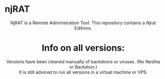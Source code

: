 # njRAT
<center> 
  NjRAT is a Remote Administration Tool. This repository contains a Njrat Editions.

# Info on all versions:  
Versions have been cleaned manually of backdoors or viruses. (No Neshta or Backdoor.)  
It is still adviced to run all versions in a virtual machine or VPS.  
